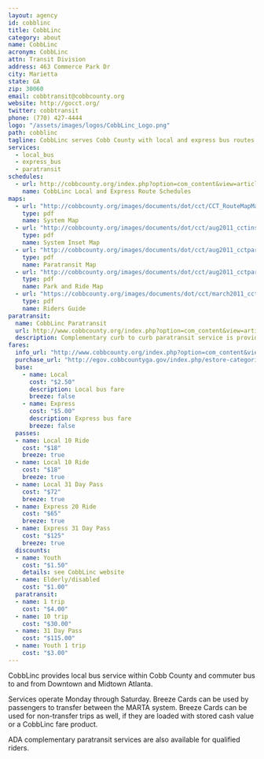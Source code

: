```yaml
---
layout: agency
id: cobblinc
title: CobbLinc
category: about
name: CobbLinc
acronym: CobbLinc
attn: Transit Division
address: 463 Commerce Park Dr
city: Marietta
state: GA
zip: 30060
email: cobbtransit@cobbcounty.org
website: http://gocct.org/
twitter: cobbtransit
phone: (770) 427-4444
logo: "/assets/images/logos/CobbLinc_Logo.png"
path: cobblinc
tagline: CobbLinc serves Cobb County with local and express bus routes.
services:
  - local_bus
  - express_bus
  - paratransit
schedules:
  - url: http://cobbcounty.org/index.php?option=com_content&view=article&id=462&Itemid=431
    name: CobbLinc Local and Express Route Schedules
maps:
  - url: "http://cobbcounty.org/images/documents/dot/cct/CCT_RouteMapMay5_2015.pdf"
    type: pdf
    name: System Map
  - url: "http://cobbcounty.org/images/documents/dot/cct/aug2011_cctinset_update.pdf"
    type: pdf
    name: System Inset Map
  - url: "http://cobbcounty.org/images/documents/dot/cct/aug2011_cctparatransit.pdf"
    type: pdf
    name: Paratransit Map
  - url: "http://cobbcounty.org/images/documents/dot/cct/aug2011_cctparkandride.pdf"
    type: pdf
    name: Park and Ride Map
  - url: "https://cobbcounty.org/images/documents/dot/cct/march2011_cct_ridersguide.pdf"
    type: pdf
    name: Riders Guide
paratransit:
  name: CobbLinc Paratransit
  url: http://www.cobbcounty.org/index.php?option=com_content&view=article&id=469&Itemid=427
  description: Complementary curb to curb paratransit service is provided to individuals who cannot use the regular CobbLinc bus. Passengers must be certified to use paratransit service.
fares:
  info_url: "http://www.cobbcounty.org/index.php?option=com_content&view=article&id=471&Itemid=422"
  purchase_url: "http://egov.cobbcountyga.gov/index.php/estore-categories/2/168/cct-bus-passes"
  base: 
    - name: Local
      cost: "$2.50"
      description: Local bus fare
      breeze: false
    - name: Express
      cost: "$5.00"
      description: Express bus fare
      breeze: false
  passes:
  - name: Local 10 Ride
    cost: "$18"
    breeze: true
  - name: Local 10 Ride
    cost: "$18"
    breeze: true
  - name: Local 31 Day Pass
    cost: "$72"
    breeze: true
  - name: Express 20 Ride
    cost: "$65"
    breeze: true
  - name: Express 31 Day Pass
    cost: "$125"
    breeze: true
  discounts: 
  - name: Youth
    cost: "$1.50" 
    details: see CobbLinc website
  - name: Elderly/disabled
    cost: "$1.00"
  paratransit: 
  - name: 1 trip
    cost: "$4.00"
  - name: 10 trip
    cost: "$30.00"
  - name: 31 Day Pass
    cost: "$115.00"
  - name: Youth 1 trip
    cost: "$3.00"
---
```


CobbLinc provides local bus service within Cobb County and commuter bus to and from Downtown and Midtown Atlanta.  

Services operate Monday through Saturday.  Breeze Cards can be used by passengers to transfer between the MARTA system.  Breeze Cards can be used for non-transfer trips as well, if they are loaded with stored cash value or a CobbLinc fare product.  

ADA complementary paratransit services are also available for qualified riders.
